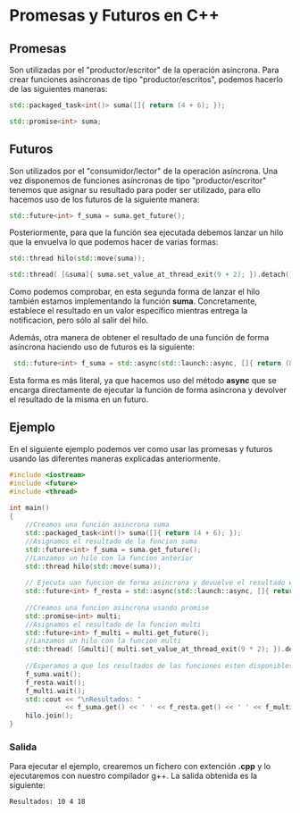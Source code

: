 # Promesas y Futuros en C++
## Promesas
Son utilizadas por el "productor/escritor" de la operación asíncrona.
Para crear funciones asíncronas de tipo "productor/escritos", podemos hacerlo de las siguientes maneras:
```c++
std::packaged_task<int()> suma([]{ return (4 + 6); });
```
```c++
std::promise<int> suma;
```

## Futuros
Son utilizados por el "consumidor/lector" de la operación asíncrona.
Una vez disponemos de funciones asíncronas de tipo "productor/escritor" tenemos que asignar su resultado para poder ser utilizado, para ello hacemos uso de los futuros de la siguiente manera:
```c++
std::future<int> f_suma = suma.get_future();
```
Posteriormente, para que la función sea ejecutada debemos lanzar un hilo que la envuelva lo que podemos hacer de varias formas:
```c++
std::thread hilo(std::move(suma));
```

```c++
std::thread( [&suma]{ suma.set_value_at_thread_exit(9 + 2); }).detach();
```
Como podemos comprobar, en esta segunda forma de lanzar el hilo también estamos implementando la función **suma**. Concretamente, establece el resultado en un valor específico mientras entrega la notificacion, pero sólo al salir del hilo.

Además, otra manera de obtener el resultado de una función de forma asíncrona haciendo uso de futuros es la siguiente:
```c++
 std::future<int> f_suma = std::async(std::launch::async, []{ return (8 + 4); });
```
Esta forma es más literal, ya que hacemos uso del método **async** que se encarga directamente de ejecutar la función de forma asíncrona y devolver el resultado de la misma en un futuro.

## Ejemplo
En el siguiente ejemplo podemos ver como usar las promesas y futuros usando las diferentes maneras explicadas anteriormente.
```c++
#include <iostream>
#include <future>
#include <thread>
 
int main()
{
    //Creamos una función asincrona suma
    std::packaged_task<int()> suma([]{ return (4 + 6); });
    //Asignamos el resultado de la funcion suma
    std::future<int> f_suma = suma.get_future();
    //Lanzamos un hilo con la funcion anterior
    std::thread hilo(std::move(suma));
 
    // Ejecuta uan funcion de forma asincrona y devuelve el resultado en un future
    std::future<int> f_resta = std::async(std::launch::async, []{ return (8 - 4); });
 
    //Creamos una funcion asincrona usando promise
    std::promise<int> multi;
    //Asignamos el resultado de la funcion multi
    std::future<int> f_multi = multi.get_future();
    //Lanzamos un hilo con la funcion multi
    std::thread( [&multi]{ multi.set_value_at_thread_exit(9 * 2); }).detach();//establece el resultado en un valor específico mientras entrega la notificación solo al salir del hilo
    
    //Esperamos a que los resultados de las funciones esten disponibles
    f_suma.wait();
    f_resta.wait();
    f_multi.wait();
    std::cout << "\nResultados: "
              << f_suma.get() << ' ' << f_resta.get() << ' ' << f_multi.get() << '\n';
    hilo.join();
}
```

### Salida
Para ejecutar el ejemplo, crearemos un fichero con extención **.cpp** y lo ejecutaremos con nuestro compilador g++. La salida obtenida es la siguiente:
```
Resultados: 10 4 18
```